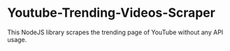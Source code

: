 # Youtube-Trending-Videos-Scraper
This NodeJS library scrapes the trending page of YouTube without any API usage.
